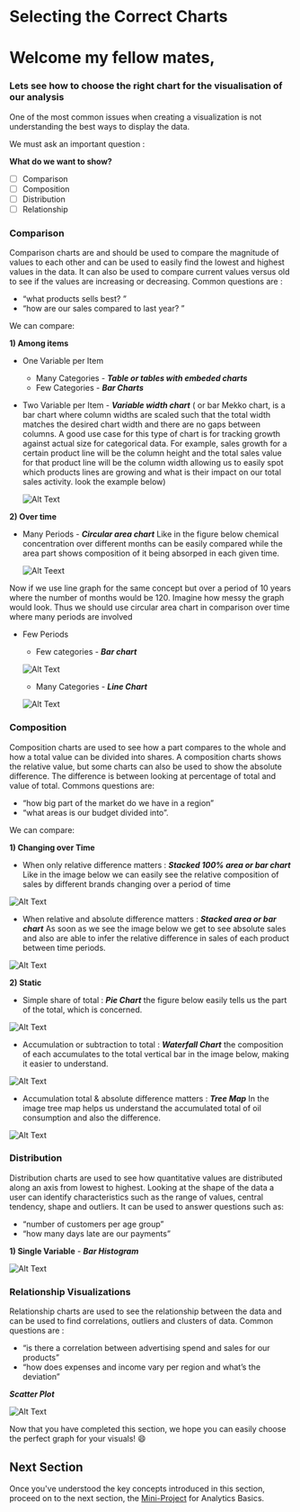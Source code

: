 # Selecting the Correct Charts


# Welcome my fellow mates, 
### Lets see how to choose the right chart for the visualisation of our analysis

One of the most common issues when creating a visualization is not understanding the best ways to display the data.

We must ask an important question :

__What do we want to show?__
- [ ] Comparison 
- [ ] Composition
- [ ] Distribution
- [ ] Relationship

### Comparison

Comparison charts are and should be used to compare the magnitude of values to each other and can be used to easily
find the lowest and highest values in the data. It can also be used to compare current values versus old
to see if the values are increasing or decreasing. 
Common questions are :
* “what products sells best? ”
* “how are our sales compared to last year? ”

We can compare:

**1) Among items**

* One Variable per Item 
  * Many Categories - ___Table or tables with embeded charts___
  * Few Categories - ___Bar Charts___

* Two Variable per Item - ___Variable width chart___ ( or bar Mekko chart, is a bar chart where column widths are scaled such that the total width matches the desired chart width and there are no gaps between columns. A good use case for this type of chart is for tracking growth against actual size for categorical data. For example, sales growth for a certain product line will be the column height and the total sales value for that product line will be the column width allowing us to easily spot which products lines are growing and what is their impact on our total sales activity. look the example below)

  ![Alt Text](http://www.andypope.info/charts/colwidth2.GIF)


**2) Over time**

* Many Periods - ___Circular area chart___ Like in the figure below chemical concentration over different months can be easily compared while the area part shows composition of it being absorped in each given time.

  ![Alt Teext](http://2.bp.blogspot.com/-V8hUbjmkM1Y/VQi7j2GViLI/AAAAAAAAAPk/vQZMif_Yvhg/s1600/circular_area.png)

Now if we use line graph for the same concept but over a period of 10 years where the number of months would be 120. Imagine how messy the graph would look. Thus we should use circular area chart in comparison over time where many periods are involved

* Few Periods 

  * Few categories - ___Bar chart___ 
  
  ![Alt Text](http://www.onlinemathlearning.com/image-files/bar-charts-1.gif)
  
  * Many Categories - ___Line Chart___
  
  ![Alt Text](https://docs.oracle.com/javase/8/javafx/user-interface-tutorial/img/line-order.png)



### Composition

Composition charts are used to see how a part compares to the whole and how a total value can be
divided into shares. A composition charts shows the relative value, but some charts can also be used
to show the absolute difference. The difference is between looking at percentage of total and value
of total. 
Commons questions are:
* “how big part of the market do we have in a region” 
* “what areas is our budget divided into”.

We can compare:

**1) Changing over Time**
  
  * When only relative difference matters : ___Stacked 100% area or bar chart___ Like in the image below we can easily see the relative composition of sales by different brands changing over a period of time
  
  ![Alt Text](https://eazybi.com/static/img/blog_page/posts/2016_03_01/data_visualization_stacked_area_charts.png)
  
  * When relative and absolute difference matters : ___Stacked area or bar chart___ As soon as we see the image below we get to see absolute sales and also are able to infer the relative difference in sales of each product between time periods.
  
  ![Alt Text](https://docs.oracle.com/cd/E39271_01/studio.300/studio_users/images/chart_example_stacked_bar.png)
  
**2) Static**
  
  * Simple share of total : ___Pie Chart___ the figure below easily tells us the part of the total, which is concerned.
  
  ![Alt Text](https://visage.co/wp-content/uploads/2014/10/BigData_NewsRoom-816x612.png)
  
  * Accumulation or subtraction to total : ___Waterfall Chart___ the composition of each accumulates to the total vertical bar in the image below, making it easier to understand.
  
  ![Alt Text](http://cdn.business2community.com/wp-content/uploads/2014/07/Waterfall_Chart-600x338.png)
  
  * Accumulation total & absolute difference matters : ___Tree Map___ In the image tree map helps us understand the accumulated total of oil consumption and also the difference.
  
  ![Alt Text](https://www.kaushik.net/avinash/wp-content/uploads/2014/11/oil_consumption_treemap.png)
  
  
### Distribution

Distribution charts are used to see how quantitative values are distributed along an axis from lowest to
highest. Looking at the shape of the data a user can identify characteristics such as the range of
values, central tendency, shape and outliers.
It can be used to answer questions such as:
* “number of customers per age group” 
* “how many days late are our payments”

**1) Single Variable** - ___Bar Histogram___
  
  ![Alt Text](http://libweb.surrey.ac.uk/library/skills/Number%20Skills%20Leicester/images/pic033.gif)  




### Relationship Visualizations

Relationship charts are used to see the relationship between the data and can be used to find
correlations, outliers and clusters of data.
Common questions are :
* “is there a correlation between advertising spend and sales for our products” 
* “how does expenses and income vary per region and what’s the deviation”

 ___Scatter Plot___

![Alt Text](http://seaborn.pydata.org/_images/categorical_15_0.png)

  
  

Now that you have completed this section, we hope you can easily choose the perfect graph for your visuals! :smile:



## Next Section
Once you've understood the key concepts introduced in this section, proceed on to the next section, the [Mini-Project](/exploratory-data-analytics-py/1-analytics-basics/mini-project.md) for Analytics Basics.